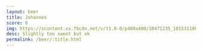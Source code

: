 ```yaml
---
layout: beer
title: Johannes
score: 6
img: https://scontent.xx.fbcdn.net/v/t1.0-0/p480x480/10471235_10153118668688745_4443326077354329396_n.jpg?oh=5271cb6c870e748d0e32eb0b8f4b0ed8&oe=58C11684
desc: Slightly too sweet but ok
permalink: /beer/:title.html
---
```

